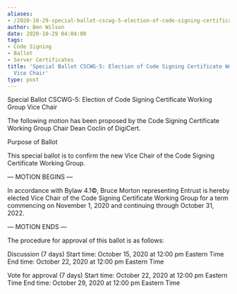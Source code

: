 ```yaml
---
aliases:
- /2020-10-29-special-ballot-cscwg-5-election-of-code-signing-certificate-working-group-vice-chair/
author: Ben Wilson
date: 2020-10-29 04:04:00
tags:
- Code Signing
- Ballot
- Server Certificates
title: 'Special Ballot CSCWG-5: Election of Code Signing Certificate Working Group
  Vice Chair'
type: post
---
```


Special Ballot CSCWG-5: Election of Code Signing Certificate Working Group Vice Chair

The following motion has been proposed by the Code Signing Certificate Working Group Chair Dean Coclin of DigiCert.

Purpose of Ballot

This special ballot is to confirm the new Vice Chair of the Code Signing Certificate Working Group.

— MOTION BEGINS —

In accordance with Bylaw 4.1©, Bruce Morton representing Entrust is hereby elected Vice Chair of the Code Signing Certificate Working Group for a term commencing on November 1, 2020 and continuing through October 31, 2022.

— MOTION ENDS —

The procedure for approval of this ballot is as follows:

Discussion (7 days) Start time: October 15, 2020 at 12:00 pm Eastern Time End time: October 22, 2020 at 12:00 pm Eastern Time

Vote for approval (7 days) Start time: October 22, 2020 at 12:00 pm Eastern Time End time: October 29, 2020 at 12:00 pm Eastern Time